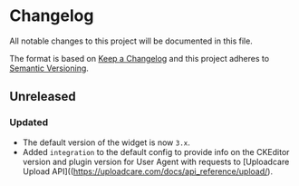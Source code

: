 # Changelog

All notable changes to this project will be documented in this file.

The format is based on [Keep a Changelog](http://keepachangelog.com/en/1.0.0/)
and this project adheres to [Semantic Versioning](http://semver.org/spec/v2.0.0.html).

## Unreleased

### Updated

* The default version of the widget is now `3.x`.
* Added `integration` to the default config to provide info
  on the CKEditor version and plugin version for User Agent with requests
  to [Uploadcare Upload API]((https://uploadcare.com/docs/api_reference/upload/).
